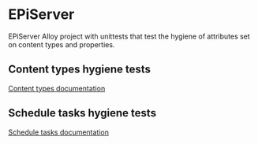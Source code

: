 # EPiServer 
EPiServer Alloy project with unittests that test the hygiene of attributes set on content types and properties.  

## Content types hygiene tests
[Content types documentation](ContentTypesHygieneTests.md)

## Schedule tasks hygiene tests
[Schedule tasks documentation](ScheduleTasksHygieneTests.md)

